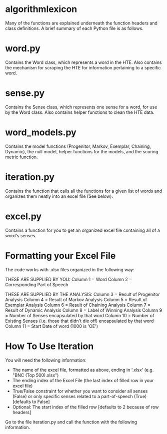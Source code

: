 # algorithmlexicon

Many of the functions are explained underneath the function headers and class definitions. A brief summary of each Python file is as follows.

# word.py
  
  Contains the Word class, which represents a word in the HTE. Also contains the mechanism for scraping the HTE for information pertaining to a specific word.

# sense.py

  Contains the Sense class, which represents one sense for a word, for use by the Word class. Also contains helper functions to clean the HTE data.

# word_models.py

  Contains the model functions (Progenitor, Markov, Exemplar, Chaining, Dynamic), the null model, helper functions for the models, and the scoring metric function.

# iteration.py

  Contains the function that calls all the functions for a given list of words and organizes them neatly into an excel file (See below).

# excel.py

  Contains a function for you to get an organized excel file containing all of a word's senses.

# Formatting your Excel File

  The code works with .xlsx files organized in the following way:
  
  THESE ARE SUPPLIED BY YOU:
  Column 1 = Word
  Column 2 = Corresponding Part of Speech
  
  THESE ARE SUPPLIED BY THE ANALYSIS:
  Column 3 = Result of Progenitor Analysis
  Column 4 = Result of Markov Analysis
  Column 5 = Result of Exemplar Analysis
  Column 6 = Result of Chaining Analysis
  Column 7 = Result of Dynamic Analysis
  Column 8 = Label of Winning Analysis
  Column 9 = Number of Senses encapsulated by that word
  Column 10 = Number of Existing Senses (i.e. those that didn't die off) encapsulated by that word
  Column 11 = Start Date of word (1000 is 'OE')
  
# How To Use Iteration
  You will need the following information:
  - The name of the excel file, formatted as above, ending in '.xlsx' (e.g. "BNC (Top 500).xlsx")
  - The ending index of the Excel File (the last index of filled row in your excel file)
  - True/False constraint for whether you want to consider all senses (False) or only specific senses related to a part-of-speech (True) [defaults to False]
  - Optional: The start index of the filled row [defaults to 2 because of row headers]
  
  
  Go to the file iteration.py and call the function with the following information.
